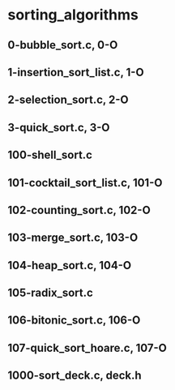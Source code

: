 # sorting_algorithms
## 0-bubble_sort.c, 0-O
## 1-insertion_sort_list.c, 1-O
## 2-selection_sort.c, 2-O
## 3-quick_sort.c, 3-O
## 100-shell_sort.c
## 101-cocktail_sort_list.c, 101-O
## 102-counting_sort.c, 102-O
## 103-merge_sort.c, 103-O
## 104-heap_sort.c, 104-O
## 105-radix_sort.c
## 106-bitonic_sort.c, 106-O
## 107-quick_sort_hoare.c, 107-O
## 1000-sort_deck.c, deck.h
